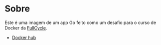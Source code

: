# Sobre

Este é uma imagem de um app Go feito como um desafio para o curso de Docker da [FullCycle](https://fullcycle.com.br/).


- [Docker hub](https://hub.docker.com/repository/docker/araujo66/fullcycle-golang/general) 